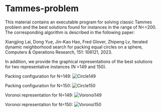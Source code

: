 # Tammes-problem
This material contains an executable program for solving classic Tammes problem and the best solutions found for instances in the range of N<=200. The corresponding algorithm is described in the following paper:

Xiangjing Lai, Dong Yue, Jin-Kao Hao, Fred Glover, Zhipeng Lv, Iterated dynamic neighborhood search for packing equal circles on a sphere,  Computers & Operations Research, 151: 106121, 2023. 

In addition,  we provide the graphical representations of the best solutions for two representative instances (N =149 and 150). 

Packing configuration for N=149: 
![Circle149](https://user-images.githubusercontent.com/89499042/192085750-0d739c48-a12f-4704-bba7-42272f05ef02.gif)

Packing configuration for N=150:
![Circle150](https://user-images.githubusercontent.com/89499042/192085753-a55a3b46-e0a0-46a0-b10c-a70d310401c6.gif)

Voronoi representation for N=149:
![Voronoi149](https://user-images.githubusercontent.com/89499042/192085758-20916558-d7a4-4969-9601-2687d2efcb40.gif)

Voronoi representation for N=150: 
![Voronoi150](https://user-images.githubusercontent.com/89499042/192085760-90ce7ebd-0ba5-4f6a-baaf-6a50770a650d.gif)
